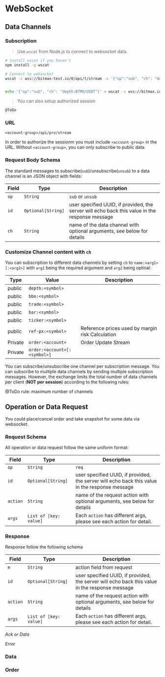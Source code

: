 # WebSocket 


## Data Channels 

### Subscription 

> Use `wscat` from Node.js to connect to websocket data.

```bash
# install wscat if you haven't
npm install -g wscat

# Connect to websocket
wscat -c wss://bitmax-test.io/0/api/t/stream -x '{"op":"sub", "ch": "depth:BTMX/USDT"}'


echo '{"op":"sub", "ch": "depth:BTMX/USDT"}' > wscat -c wss://bitmax.io/0/api/t/stream
```

> You can also setup authorized session

```bash
@ToDo
```

### URL 

`<account-group>/api/pro/stream`


In order to authorize the sessionm you must include `<account-group>` in the URL. Without `<account-group>`, you can 
only subscribe to public data. 

### Request Body Schema 

The standard messages to subscribe(`sub`)/unsubscribe(`unsub`) to a data channel is an JSON object with fields:

 Field | Type               | Description                                                                                    
-------| ------------------ | ---------------------------------------------------------------------------------------------- 
 `op`  | `String`           | `sub` or `unsub`                                                                               
 `id`  | `Optional[String]` | user specified UUID, if provided, the server will echo back this value in the response message 
 `ch`  | `String`           | name of the data channel with optional arguments, see below for details                        


###  Customize Channel content with `ch`

You can subscription to different data channels by setting `ch` to `name:<arg1>[:<arg2>]` with `arg1` being the required argument 
and `arg2` being optinal:

 Type    | Value                        | Description                                      
-------- | ---------------------------- | ------------------------------------------------ 
 public  | `depth:<symbol>`             |                                                  
 public  | `bbo:<symbol>`               |                                                  
 public  | `trade:<symbol>`             |                                                  
 public  | `bar:<symbol>`               |                                                  
 public  | `ticker:<symbol>`            |                                                  
 public  | `ref-px:<symbol>`            | Reference prices used by margin risk Calculation 
 Private | `order:<account>`            | Order Update Stream                              
 Private | `order:<account>[:<symbol>]` |                                                  

You can subscribe/unsubscribe one channel per subscription message. You can subscribe to multiple data channels by sending multiple 
subscription messages. However, the exchange limits the total number of data channels per client (**NOT per session**) according to 
the following rules:

@ToDo rule: maximum number of channels 


## Operation or Data Request

You could place/cancel order and take snapshot for some data via websocket.

### Request Schema

All operation or data request follow the same uniform format:

 Field   | Type                 | Description                                                                                    
---------| ---------------------| ---------------------------------------------------------------------------------------------- 
 `op`    |`String`              | `req`                                                                               
 `id`    |`Optional[String]`    | user specified UUID, if provided, the server will echo back this value in the response message 
 `action`|`String`              | name of the request action with optional arguments, see below for details    
 `args`  |`List of [key: value]`| Each `action` has different args, please see each action for detail.


### Response 

Response follow the following schema

 Field | Type               | Description                                                                                    
-------| ------------------ | ---------------------------------------------------------------------------------------------- 
 `m`  | `String`            | action field from request                                                                               
 `id`  | `Optional[String]` | user specified UUID, if provided, the server will echo back this value in the response message 
 `action`| `String`           | name of the request action with optional arguments, see below for details    
 `args` | `List of [key: value]` | Each `action` has different args, please see each action for detail.


*Ack or Data*

*Error*



### Data


### Order

